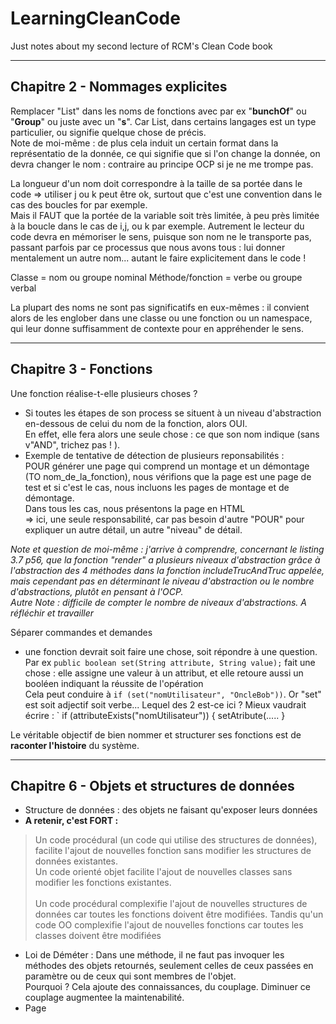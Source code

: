 # LearningCleanCode
Just notes about my second lecture of RCM's Clean Code book

***
## Chapitre 2 - Nommages explicites
Remplacer "List" dans les noms de fonctions avec par ex "**bunchOf**" ou "**Group**" ou juste avec un "**s**". Car List, dans certains langages est un type particulier, ou  signifie quelque chose de précis.
<br/>Note de moi-même : de plus cela induit un certain format dans la représentatio de la donnée, ce qui signifie que si l'on change la donnée, on devra changer le nom : contraire au principe OCP si je ne me trompe pas.

La longueur  d'un nom doit correspondre à la taille de sa portée dans le code => utiliser j ou k peut être ok, surtout que c'est une convention dans le cas des boucles for par exemple. 
<br/>Mais il FAUT que la portée de la variable soit très limitée, à peu près limitée à la boucle dans le cas de i,j, ou k par exemple. Autrement le lecteur du code devra en mémoriser le sens, puisque son nom ne le transporte pas, passant parfois par ce processus que nous avons tous : lui donner mentalement un autre nom... autant le faire explicitement dans le code !

Classe = nom ou groupe nominal
Méthode/fonction = verbe ou groupe verbal

La plupart des noms ne sont pas significatifs en eux-mêmes : il convient alors de les englober dans une classe ou une fonction ou un namespace, qui leur donne suffisamment de contexte pour en appréhender le sens.
***
## Chapitre 3 - Fonctions
Une fonction réalise-t-elle plusieurs choses ? <br/>
  - Si toutes les étapes de son process se situent à un niveau d'abstraction en-dessous de celui du nom de la fonction, alors OUI.<br/>
  En effet, elle fera alors une seule chose : ce que son nom indique (sans v"AND", trichez pas ! ).<br/>
  - Exemple de tentative de détection de plusieurs reponsabilités : <br/>
  POUR générer une page qui comprend un montage et un démontage (TO nom_de_la_fonction), nous vérifions que la page est une page de test et si c'est le cas, nous incluons les pages de montage et de démontage.<br/>
  Dans tous les cas, nous présentons la page en HTML<br/>
  => ici, une seule responsabilité, car pas besoin d'autre "POUR" pour expliquer un autre détail, un autre "niveau" de détail.<br/>

_Note et question de moi-même : j'arrive à comprendre, concernant le listing 3.7 p56, que la fonction "render" a plusieurs niveaux d'abstraction grâce à l'abstraction des 4 méthodes dans la fonction includeTrucAndTruc appelée, mais cependant pas en déterminant le niveau d'abstraction ou le nombre d'abstractions, plutôt en pensant à l'OCP.<br/>
Autre Note : difficile de compter le nombre de niveaux d'abstractions. A  réfléchir et travailler_

Séparer commandes et demandes<br/>
  - une fonction devrait soit faire une chose, soit répondre à une question.<br/>
  Par ex `public boolean set(String attribute, String value);` fait une chose : elle assigne une valeur à un attribut, et elle retoure aussi un booléen indiquant la réussite de l'opération<br/>
  Cela peut conduire à `if (set("nomUtilisateur", "OncleBob"))`. Or "set" est soit adjectif soit verbe... Lequel des 2 est-ce ici ?
  Mieux vaudrait écrire :
  `
  if (attributeExists("nomUtilisateur")) {
    setAtribute(.....
  }

Le véritable objectif de bien nommer et structurer ses fonctions est de **raconter l'histoire** du système.

***
## Chapitre 6 - Objets et structures de données
- Structure de données : des objets ne faisant qu'exposer leurs données<br/>
- **A retenir, c'est FORT :**
>Un code procédural (un code qui utilise des structures de données), facilite l'ajout de nouvelles fonction sans modifier les structures de données existantes. <br/>
Un code orienté objet facilite l'ajout de nouvelles classes sans modifier les fonctions existantes.<br/><br/>Un code procédural complexifie l'ajout de nouvelles structures de données car toutes les fonctions doivent être modifiées. Tandis qu'un  code OO complexifie l'ajout de nouvelles fonctions car toutes les classes doivent être modifiées
- Loi de Déméter : Dans une méthode, il ne faut pas invoquer les méthodes des objets retournés, seulement celles de ceux passées en paramètre ou de ceux qui sont membres de l'objet.
  <br/>Pourquoi ? Cela ajoute des connaissances, du couplage. Diminuer ce couplage augmentee la maintenabilité.
- Page 
